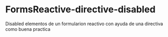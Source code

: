 # FormsReactive-directive-disabled
Disabled elementos de un formularion reactivo con ayuda de una directiva como buena practica
